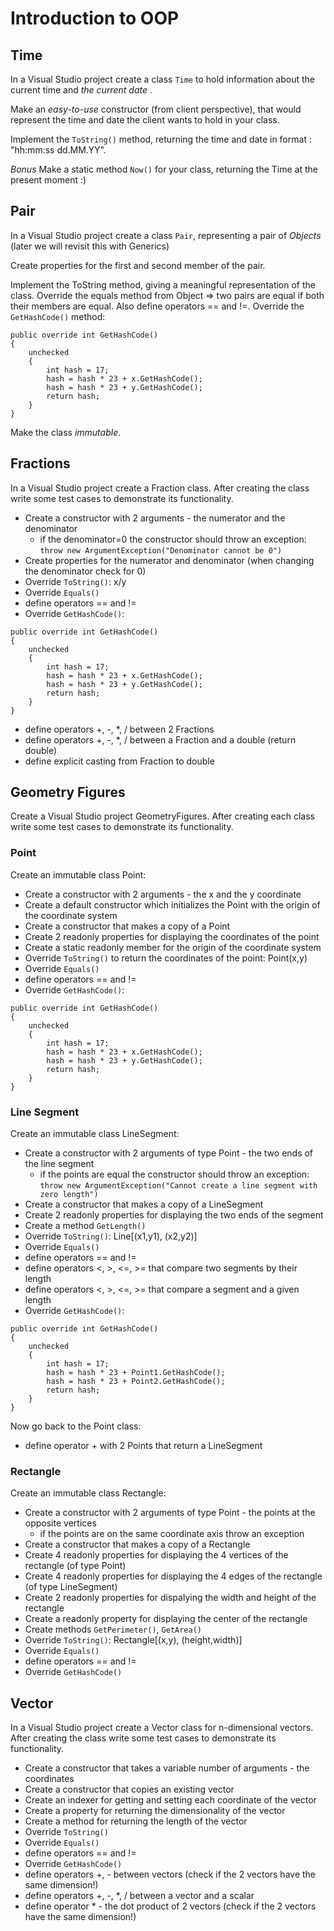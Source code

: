 # Introduction to OOP

## Time

In a Visual Studio project create a class `Time` to hold information about the current time and *the current date* .

Make an *easy-to-use* constructor (from client perspective), that would represent the time and date the client wants to hold in your class.

Implement the `ToString()` method, returning the time and date in format : "hh:mm:ss dd.MM.YY". 

*Bonus*
Make a static method `Now()` for your class, returning the Time at the present moment :)

## Pair

In a Visual Studio project create a class `Pair`, representing a pair of *Objects* (later we will revisit this with Generics)

Create properties for the first and second member of the pair.

Implement the ToString method, giving a meaningful representation of the class.
Override the equals method from Object => two pairs are equal if both their members are equal. Also define operators == and !=.
Override the `GetHashCode()` method:
```
public override int GetHashCode()
{
    unchecked
    {
        int hash = 17;
        hash = hash * 23 + x.GetHashCode();
        hash = hash * 23 + y.GetHashCode();
        return hash;
    }
}
```

Make the class *immutable*.

## Fractions

In a Visual Studio project create a Fraction class. After creating the class write some test cases to demonstrate its functionality.
* Create a constructor with 2 arguments - the numerator and the denominator
    * if the denominator=0 the constructor should throw an exception: `throw new ArgumentException("Denominator cannot be 0")`
* Create properties for the numerator and denominator (when changing the denominator check for 0)
* Override `ToString()`: x/y
* Override `Equals()`
* define operators == and !=
* Override `GetHashCode()`:
```
public override int GetHashCode()
{
    unchecked
    {
        int hash = 17;
        hash = hash * 23 + x.GetHashCode();
        hash = hash * 23 + y.GetHashCode();
        return hash;
    }
}
```
* define operators +, -, *, / between 2 Fractions
* define operators +, -, *, / between a Fraction and a double (return double)
* define explicit casting from Fraction to double

## Geometry Figures

Create a Visual Studio project GeometryFigures. After creating each class write some test cases to demonstrate its functionality.

### Point

Create an immutable class Point:

* Create a constructor with 2 arguments - the x and the y coordinate
* Create a default constructor which initializes the Point with the origin of the coordinate system
* Create a constructor that makes a copy of a Point
* Create 2 readonly properties for displaying the coordinates of the point
* Create a static readonly member for the origin of the coordinate system
* Override `ToString()` to return the coordinates of the point: Point(x,y)
* Override `Equals()`
* define operators == and !=
* Override `GetHashCode()`:
```
public override int GetHashCode()
{
    unchecked
    {
        int hash = 17;
        hash = hash * 23 + x.GetHashCode();
        hash = hash * 23 + y.GetHashCode();
        return hash;
    }
}
```

### Line Segment

Create an immutable class LineSegment:
* Create a constructor with 2 arguments of type Point - the two ends of the line segment
  * if the points are equal the constructor should throw an exception: `throw new ArgumentException("Cannot create a line segment with zero length")`
* Create a constructor that makes a copy of a LineSegment
* Create 2 readonly properties for displaying the two ends of the segment
* Create a method `GetLength()`
* Override `ToString()`: Line[(x1,y1), (x2,y2)]
* Override `Equals()`
* define operators == and !=
* define operators <, >, <=, >= that compare two segments by their length
* define operators <, >, <=, >= that compare a segment and a given length
* Override `GetHashCode()`:
```
public override int GetHashCode()
{
    unchecked
    {
        int hash = 17;
        hash = hash * 23 + Point1.GetHashCode();
        hash = hash * 23 + Point2.GetHashCode();
        return hash;
    }
}
```

Now go back to the Point class:
* define operator + with 2 Points that return a LineSegment

### Rectangle

Create an immutable class Rectangle:

* Create a constructor with 2 arguments of type Point - the points at the opposite vertices
  * if the points are on the same coordinate axis throw an exception
* Create a constructor that makes a copy of a Rectangle
* Create 4 readonly properties for displaying the 4 vertices of the rectangle (of type Point)
* Create 4 readonly properties for displaying the 4 edges of the rectangle (of type LineSegment)
* Create 2 readonly properties for dispalying the width and height of the rectangle
* Create a readonly property for displaying the center of the rectangle
* Create methods `GetPerimeter()`, `GetArea()`
* Override `ToString()`: Rectangle[(x,y), (height,width)]
* Override `Equals()`
* define operators == and !=
* Override `GetHashCode()`

## Vector

In a Visual Studio project create a Vector class for n-dimensional vectors. After creating the class write some test cases to demonstrate its functionality.

* Create a constructor that takes a variable number of arguments - the coordinates
* Create a constructor that copies an existing vector
* Create an indexer for getting and setting each coordinate of the vector
* Create a property for returning the dimensionality of the vector
* Create a method for returning the length of the vector
* Override `ToString()`
* Override `Equals()`
* define operators == and !=
* Override `GetHashCode()`
* define operators +, - between vectors (check if the 2 vectors have the same dimension!)
* define operators +, -, *, / between a vector and a scalar
* define operator * - the dot product of 2 vectors (check if the 2 vectors have the same dimension!)
